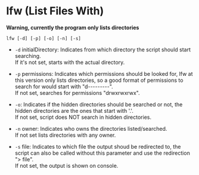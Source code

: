 # lfw (List Files With)
**Warning, currently the program only lists directories**

`lfw [-d] [-p] [-o] [-n] [-s]`  
* `-d` initialDirectory: Indicates from which directory the script should start searching.  
If it's not set, starts with the actual directory.

* `-p` permissions: Indicates which permissions should be looked for, lfw at this version only lists directories, so a good format of permissions to search for would start with "d---------".  
If not set, searches for permissions "drwxrwxrwx".

* `-o`: Indicates if the hidden directories should be searched or not, the hidden directories are the ones that start with '.'.  
If not set, script does NOT search in hidden directories.

* `-n` owner: Indicates who owns the directories listed/searched.  
If not set lists directories with any owner.

* `-s` file: Indicates to which file the output shoud be redirected to, the script can also be called without	this parameter and use the redirection "> file".  
If not set, the output is shown on console.
